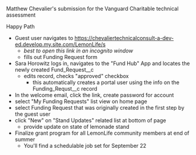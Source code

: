 Matthew Chevalier's submission for the Vanguard Charitable technical assessment

Happy Path
- Guest user navigates to https://chevaliertechnicalconsult-a-dev-ed.develop.my.site.com/LemonLife/s
  - _best to open this link in an incognito window_ 
  - fills out Funding Request form
- Sara Horowitz logs in, navigates to the "Fund Hub" App and locates the newly created Fund_Request__c
  - edits record, checks "approved" checkbox
    - this automatically creates a portal user using the info on the Funding_Requst__c record
- In the welcome email, click the link, create password for account
- select "My Funding Requests" list view on home page
- select Funding Request that was originally created in the first step by the guest user
- click "New" on "Stand Updates" related list at bottom of page
  - provide update on state of lemonade stand
- Finalize grant program for all LemonLife community members at end of summer
  - You'll find a schedulable job set for September 22 

